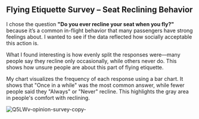 ## Flying Etiquette Survey – Seat Reclining Behavior

I chose the question **"Do you ever recline your seat when you fly?"** because it’s a common in-flight behavior that many passengers have strong feelings about. I wanted to see if the data reflected how socially acceptable this action is.

What I found interesting is how evenly split the responses were—many people say they recline only occasionally, while others never do. This shows how unsure people are about this part of flying etiquette.

My chart visualizes the frequency of each response using a bar chart. It shows that "Once in a while" was the most common answer, while fewer people said they "Always" or "Never" recline. This highlights the gray area in people's comfort with reclining.


![Q5LWv-opinion-survey-copy-](https://github.com/user-attachments/assets/9ee32432-7289-4256-ac69-1c9dbeb78829)
